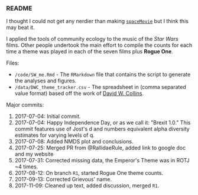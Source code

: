 ### README

I thought I could not get any nerdier than making [`spaceMovie`](https://github.com/butterflyology/spaceMovie) but I think this may beat it.

I applied the tools of community ecology to the music of the *Star Wars* films. Other people undertook the main effort to compile the counts for each time a theme was played in each of the seven films plus **Rogue One**.

Files:

* `/code/SW_me.Rmd` - The `RMarkdown` file that contains the script to generate the analyses and figures.
* `/data/DWC_theme_tracker.csv` - The spreadsheet in (comma separated value format) based off the work of [David W. Collins](https://twitter.com/DavidWCollins?ref_src=twsrc%5Egoogle%7Ctwcamp%5Eserp%7Ctwgr%5Eauthor).


Major commits:

1. 2017-07-04: Initial commit.
1. 2017-07-04: Happy Independence Day, or as we call it: "Brexit 1.0." This commit features use of Jost's d and numbers equivalent alpha diversity estimates for varying levels of q.
1. 2017-07-08: Added NMDS plot and conclusions.
1. 2017-07-25: Merged PR from @RallidaeRule, added link to google doc and my website
1. 2017-07-31: Corrected missing data, the Emperor's Theme was in ROTJ ~4 times.
1. 2017-08-12: On branch `R1`, started Rogue One theme counts.
1. 2017-09-13: Corrected Grievous' name.
1. 2017-11-09: Cleaned up text, added discussion, merged `R1`.

